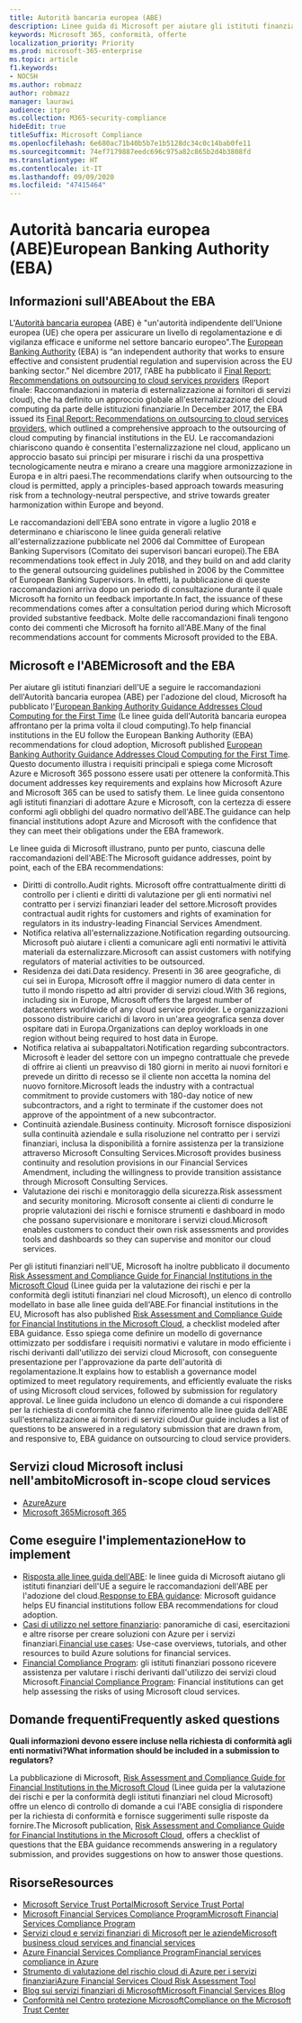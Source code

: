 ```yaml
---
title: Autorità bancaria europea (ABE)
description: Linee guida di Microsoft per aiutare gli istituti finanziari dell'UE a seguire le raccomandazioni dell'ABE per l'adozione del cloud.
keywords: Microsoft 365, conformità, offerte
localization_priority: Priority
ms.prod: microsoft-365-enterprise
ms.topic: article
f1.keywords:
- NOCSH
ms.author: robmazz
author: robmazz
manager: laurawi
audience: itpro
ms.collection: M365-security-compliance
hideEdit: true
titleSuffix: Microsoft Compliance
ms.openlocfilehash: 6e680ac71b40b5b7e1b5128dc34c0c14bab0fe11
ms.sourcegitcommit: 74ef7179887eedc696c975a82c865b2d4b3808fd
ms.translationtype: HT
ms.contentlocale: it-IT
ms.lasthandoff: 09/09/2020
ms.locfileid: "47415464"
---
```

# <a name="european-banking-authority-eba"></a><span data-ttu-id="25c86-104">Autorità bancaria europea (ABE)</span><span class="sxs-lookup"><span data-stu-id="25c86-104">European Banking Authority (EBA)</span></span>

## <a name="about-the-eba"></a><span data-ttu-id="25c86-105">Informazioni sull'ABE</span><span class="sxs-lookup"><span data-stu-id="25c86-105">About the EBA</span></span>

<span data-ttu-id="25c86-106">L'[Autorità bancaria europea](https://eba.europa.eu/) (ABE) è "un'autorità indipendente dell'Unione europea (UE) che opera per assicurare un livello di regolamentazione e di vigilanza efficace e uniforme nel settore bancario europeo".</span><span class="sxs-lookup"><span data-stu-id="25c86-106">The [European Banking Authority](https://eba.europa.eu/) (EBA) is “an independent authority that works to ensure effective and consistent prudential regulation and supervision across the EU banking sector.”</span></span> <span data-ttu-id="25c86-107">Nel dicembre 2017, l'ABE ha pubblicato il [Final Report: Recommendations on outsourcing to cloud services providers](https://eba.europa.eu/documents/10180/2170121/Final+draft+Recommendations+on+Cloud+Outsourcing+%28EBA-Rec-2017-03%29.pdf/5fa5cdde-3219-4e95-946d-0c0d05494362) (Report finale: Raccomandazioni in materia di esternalizzazione ai fornitori di servizi cloud), che ha definito un approccio globale all'esternalizzazione del cloud computing da parte delle istituzioni finanziarie.</span><span class="sxs-lookup"><span data-stu-id="25c86-107">In December 2017, the EBA issued its [Final Report: Recommendations on outsourcing to cloud services providers](https://eba.europa.eu/documents/10180/2170121/Final+draft+Recommendations+on+Cloud+Outsourcing+%28EBA-Rec-2017-03%29.pdf/5fa5cdde-3219-4e95-946d-0c0d05494362), which outlined a comprehensive approach to the outsourcing of cloud computing by financial institutions in the EU.</span></span> <span data-ttu-id="25c86-108">Le raccomandazioni chiariscono quando è consentita l'esternalizzazione nel cloud, applicano un approccio basato sui principi per misurare i rischi da una prospettiva tecnologicamente neutra e mirano a creare una maggiore armonizzazione in Europa e in altri paesi.</span><span class="sxs-lookup"><span data-stu-id="25c86-108">The recommendations clarify when outsourcing to the cloud is permitted, apply a principles-based approach towards measuring risk from a technology-neutral perspective, and strive towards greater harmonization within Europe and beyond.</span></span>

<span data-ttu-id="25c86-109">Le raccomandazioni dell'EBA sono entrate in vigore a luglio 2018 e determinano e chiariscono le linee guida generali relative all'esternalizzazione pubblicate nel 2006 dal Committee of European Banking Supervisors (Comitato dei supervisori bancari europei).</span><span class="sxs-lookup"><span data-stu-id="25c86-109">The EBA recommendations took effect in July 2018, and they build on and add clarity to the general outsourcing guidelines published in 2006 by the Committee of European Banking Supervisors.</span></span> <span data-ttu-id="25c86-110">In effetti, la pubblicazione di queste raccomandazioni arriva dopo un periodo di consultazione durante il quale Microsoft ha fornito un feedback importante.</span><span class="sxs-lookup"><span data-stu-id="25c86-110">In fact, the issuance of these recommendations comes after a consultation period during which Microsoft provided substantive feedback.</span></span> <span data-ttu-id="25c86-111">Molte delle raccomandazioni finali tengono conto dei commenti che Microsoft ha fornito all'ABE.</span><span class="sxs-lookup"><span data-stu-id="25c86-111">Many of the final recommendations account for comments Microsoft provided to the EBA.</span></span>

## <a name="microsoft-and-the-eba"></a><span data-ttu-id="25c86-112">Microsoft e l'ABE</span><span class="sxs-lookup"><span data-stu-id="25c86-112">Microsoft and the EBA</span></span>

<span data-ttu-id="25c86-113">Per aiutare gli istituti finanziari dell'UE a seguire le raccomandazioni dell'Autorità bancaria europea (ABE) per l'adozione del cloud, Microsoft ha pubblicato l'[European Banking Authority Guidance Addresses Cloud Computing for the First Time](https://aka.ms/FinServ-Guide-EuBankAuth) (Le linee guida dell'Autorità bancaria europea affrontano per la prima volta il cloud computing).</span><span class="sxs-lookup"><span data-stu-id="25c86-113">To help financial institutions in the EU follow the European Banking Authority (EBA) recommendations for cloud adoption, Microsoft published [European Banking Authority Guidance Addresses Cloud Computing for the First Time](https://aka.ms/FinServ-Guide-EuBankAuth).</span></span> <span data-ttu-id="25c86-114">Questo documento illustra i requisiti principali e spiega come Microsoft Azure e Microsoft 365 possono essere usati per ottenere la conformità.</span><span class="sxs-lookup"><span data-stu-id="25c86-114">This document addresses key requirements and explains how Microsoft Azure and Microsoft 365 can be used to satisfy them.</span></span> <span data-ttu-id="25c86-115">Le linee guida consentono agli istituti finanziari di adottare Azure e Microsoft, con la certezza di essere conformi agli obblighi del quadro normativo dell'ABE.</span><span class="sxs-lookup"><span data-stu-id="25c86-115">The guidance can help financial institutions adopt Azure and Microsoft with the confidence that they can meet their obligations under the EBA framework.</span></span>

<span data-ttu-id="25c86-116">Le linee guida di Microsoft illustrano, punto per punto, ciascuna delle raccomandazioni dell'ABE:</span><span class="sxs-lookup"><span data-stu-id="25c86-116">The Microsoft guidance addresses, point by point, each of the EBA recommendations:</span></span>

- <span data-ttu-id="25c86-117">Diritti di controllo.</span><span class="sxs-lookup"><span data-stu-id="25c86-117">Audit rights.</span></span> <span data-ttu-id="25c86-118">Microsoft offre contrattualmente diritti di controllo per i clienti e diritti di valutazione per gli enti normativi nel contratto per i servizi finanziari leader del settore.</span><span class="sxs-lookup"><span data-stu-id="25c86-118">Microsoft provides contractual audit rights for customers and rights of examination for regulators in its industry-leading Financial Services Amendment.</span></span>
- <span data-ttu-id="25c86-119">Notifica relativa all'esternalizzazione.</span><span class="sxs-lookup"><span data-stu-id="25c86-119">Notification regarding outsourcing.</span></span> <span data-ttu-id="25c86-120">Microsoft può aiutare i clienti a comunicare agli enti normativi le attività materiali da esternalizzare.</span><span class="sxs-lookup"><span data-stu-id="25c86-120">Microsoft can assist customers with notifying regulators of material activities to be outsourced.</span></span>
- <span data-ttu-id="25c86-121">Residenza dei dati.</span><span class="sxs-lookup"><span data-stu-id="25c86-121">Data residency.</span></span> <span data-ttu-id="25c86-122">Presenti in 36 aree geografiche, di cui sei in Europa, Microsoft offre il maggior numero di data center in tutto il mondo rispetto ad altri provider di servizi cloud.</span><span class="sxs-lookup"><span data-stu-id="25c86-122">With 36 regions, including six in Europe, Microsoft offers the largest number of datacenters worldwide of any cloud service provider.</span></span> <span data-ttu-id="25c86-123">Le organizzazioni possono distribuire carichi di lavoro in un'area geografica senza dover ospitare dati in Europa.</span><span class="sxs-lookup"><span data-stu-id="25c86-123">Organizations can deploy workloads in one region without being required to host data in Europe.</span></span>
- <span data-ttu-id="25c86-124">Notifica relativa ai subappaltatori.</span><span class="sxs-lookup"><span data-stu-id="25c86-124">Notification regarding subcontractors.</span></span> <span data-ttu-id="25c86-125">Microsoft è leader del settore con un impegno contrattuale che prevede di offrire ai clienti un preavviso di 180 giorni in merito ai nuovi fornitori e prevede un diritto di recesso se il cliente non accetta la nomina del nuovo fornitore.</span><span class="sxs-lookup"><span data-stu-id="25c86-125">Microsoft leads the industry with a contractual commitment to provide customers with 180-day notice of new subcontractors, and a right to terminate if the customer does not approve of the appointment of a new subcontractor.</span></span>
- <span data-ttu-id="25c86-126">Continuità aziendale.</span><span class="sxs-lookup"><span data-stu-id="25c86-126">Business continuity.</span></span> <span data-ttu-id="25c86-127">Microsoft fornisce disposizioni sulla continuità aziendale e sulla risoluzione nel contratto per i servizi finanziari, inclusa la disponibilità a fornire assistenza per la transizione attraverso Microsoft Consulting Services.</span><span class="sxs-lookup"><span data-stu-id="25c86-127">Microsoft provides business continuity and resolution provisions in our Financial Services Amendment, including the willingness to provide transition assistance through Microsoft Consulting Services.</span></span>
- <span data-ttu-id="25c86-128">Valutazione dei rischi e monitoraggio della sicurezza.</span><span class="sxs-lookup"><span data-stu-id="25c86-128">Risk assessment and security monitoring.</span></span> <span data-ttu-id="25c86-129">Microsoft consente ai clienti di condurre le proprie valutazioni dei rischi e fornisce strumenti e dashboard in modo che possano supervisionare e monitorare i servizi cloud.</span><span class="sxs-lookup"><span data-stu-id="25c86-129">Microsoft enables customers to conduct their own risk assessments and provides tools and dashboards so they can supervise and monitor our cloud services.</span></span>

<span data-ttu-id="25c86-130">Per gli istituti finanziari nell'UE, Microsoft ha inoltre pubblicato il documento [Risk Assessment and Compliance Guide for Financial Institutions in the Microsoft Cloud](https://aka.ms/RiskGovernanceGuide) (Linee guida per la valutazione dei rischi e per la conformità degli istituti finanziari nel cloud Microsoft), un elenco di controllo modellato in base alle linee guida dell'ABE.</span><span class="sxs-lookup"><span data-stu-id="25c86-130">For financial institutions in the EU, Microsoft has also published [Risk Assessment and Compliance Guide for Financial Institutions in the Microsoft Cloud](https://aka.ms/RiskGovernanceGuide), a checklist modeled after EBA guidance.</span></span> <span data-ttu-id="25c86-131">Esso spiega come definire un modello di governance ottimizzato per soddisfare i requisiti normativi e valutare in modo efficiente i rischi derivanti dall'utilizzo dei servizi cloud Microsoft, con conseguente presentazione per l'approvazione da parte dell'autorità di regolamentazione.</span><span class="sxs-lookup"><span data-stu-id="25c86-131">It explains how to establish a governance model optimized to meet regulatory requirements, and efficiently evaluate the risks of using Microsoft cloud services, followed by submission for regulatory approval.</span></span> <span data-ttu-id="25c86-132">Le linee guida includono un elenco di domande a cui rispondere per la richiesta di conformità che fanno riferimento alle linee guida dell'ABE sull'esternalizzazione ai fornitori di servizi cloud.</span><span class="sxs-lookup"><span data-stu-id="25c86-132">Our guide includes a list of questions to be answered in a regulatory submission that are drawn from, and responsive to, EBA guidance on outsourcing to cloud service providers.</span></span>

## <a name="microsoft-in-scope-cloud-services"></a><span data-ttu-id="25c86-133">Servizi cloud Microsoft inclusi nell'ambito</span><span class="sxs-lookup"><span data-stu-id="25c86-133">Microsoft in-scope cloud services</span></span>

- [<span data-ttu-id="25c86-134">Azure</span><span class="sxs-lookup"><span data-stu-id="25c86-134">Azure</span></span>](https://aka.ms/AzureCompliance)
- [<span data-ttu-id="25c86-135">Microsoft 365</span><span class="sxs-lookup"><span data-stu-id="25c86-135">Microsoft 365</span></span>](https://aka.ms/o365-compliance-framework)

## <a name="how-to-implement"></a><span data-ttu-id="25c86-136">Come eseguire l'implementazione</span><span class="sxs-lookup"><span data-stu-id="25c86-136">How to implement</span></span>

- <span data-ttu-id="25c86-137">[Risposta alle linee guida dell'ABE](https://aka.ms/FinServ-Guide-EuBankAuth): le linee guida di Microsoft aiutano gli istituti finanziari dell'UE a seguire le raccomandazioni dell'ABE per l'adozione del cloud.</span><span class="sxs-lookup"><span data-stu-id="25c86-137">[Response to EBA guidance](https://aka.ms/FinServ-Guide-EuBankAuth): Microsoft guidance helps EU financial institutions follow EBA recommendations for cloud adoption.</span></span>
- <span data-ttu-id="25c86-138">[Casi di utilizzo nel settore finanziario](https://docs.microsoft.com/azure/industry/financial/): panoramiche di casi, esercitazioni e altre risorse per creare soluzioni con Azure per i servizi finanziari.</span><span class="sxs-lookup"><span data-stu-id="25c86-138">[Financial use cases](https://docs.microsoft.com/azure/industry/financial/): Use-case overviews, tutorials, and other resources to build Azure solutions for financial services.</span></span>
- <span data-ttu-id="25c86-139">[Financial Compliance Program](https://aka.ms/FSCP-Print): gli istituti finanziari possono ricevere assistenza per valutare i rischi derivanti dall'utilizzo dei servizi cloud Microsoft.</span><span class="sxs-lookup"><span data-stu-id="25c86-139">[Financial Compliance Program](https://aka.ms/FSCP-Print): Financial institutions can get help assessing the risks of using Microsoft cloud services.</span></span>

## <a name="frequently-asked-questions"></a><span data-ttu-id="25c86-140">Domande frequenti</span><span class="sxs-lookup"><span data-stu-id="25c86-140">Frequently asked questions</span></span>

<span data-ttu-id="25c86-141">**Quali informazioni devono essere incluse nella richiesta di conformità agli enti normativi?**</span><span class="sxs-lookup"><span data-stu-id="25c86-141">**What information should be included in a submission to regulators?**</span></span>

<span data-ttu-id="25c86-142">La pubblicazione di Microsoft, [Risk Assessment and Compliance Guide for Financial Institutions in the Microsoft Cloud](https://aka.ms/RiskGovernanceGuide) (Linee guida per la valutazione dei rischi e per la conformità degli istituti finanziari nel cloud Microsoft) offre un elenco di controllo di domande a cui l'ABE consiglia di rispondere per la richiesta di conformità e fornisce suggerimenti sulle risposte da fornire.</span><span class="sxs-lookup"><span data-stu-id="25c86-142">The Microsoft publication, [Risk Assessment and Compliance Guide for Financial Institutions in the Microsoft Cloud](https://aka.ms/RiskGovernanceGuide), offers a checklist of questions that the EBA guidance recommends answering in a regulatory submission, and provides suggestions on how to answer those questions.</span></span>

## <a name="resources"></a><span data-ttu-id="25c86-143">Risorse</span><span class="sxs-lookup"><span data-stu-id="25c86-143">Resources</span></span>

- [<span data-ttu-id="25c86-144">Microsoft Service Trust Portal</span><span class="sxs-lookup"><span data-stu-id="25c86-144">Microsoft Service Trust Portal</span></span>](https://aka.ms/STP)
- [<span data-ttu-id="25c86-145">Microsoft Financial Services Compliance Program</span><span class="sxs-lookup"><span data-stu-id="25c86-145">Microsoft Financial Services Compliance Program</span></span>](https://aka.ms/FSCP-Print)
- [<span data-ttu-id="25c86-146">Servizi cloud e servizi finanziari di Microsoft per le aziende</span><span class="sxs-lookup"><span data-stu-id="25c86-146">Microsoft business cloud services and financial services</span></span>](https://www.microsoft.com/trustcenter/cloudservices/financialservices)
- [<span data-ttu-id="25c86-147">Azure Financial Services Compliance Program</span><span class="sxs-lookup"><span data-stu-id="25c86-147">Financial services compliance in Azure</span></span>](https://azure.microsoft.com/resources/videos/azurecon-2015-financial-services-compliance-in-azure/)
- [<span data-ttu-id="25c86-148">Strumento di valutazione del rischio cloud di Azure per i servizi finanziari</span><span class="sxs-lookup"><span data-stu-id="25c86-148">Azure Financial Services Cloud Risk Assessment Tool</span></span>](https://aka.ms/FFIEC-CSDT)
- [<span data-ttu-id="25c86-149">Blog sui servizi finanziari di Microsoft</span><span class="sxs-lookup"><span data-stu-id="25c86-149">Microsoft Financial Services Blog</span></span>](https://techcommunity.microsoft.com/t5/Financial-Services-Blog/bg-p/FinancialServicesBlog)
- [<span data-ttu-id="25c86-150">Conformità nel Centro protezione Microsoft</span><span class="sxs-lookup"><span data-stu-id="25c86-150">Compliance on the Microsoft Trust Center</span></span>](https://www.microsoft.com/trust-center/compliance/compliance-overview)
